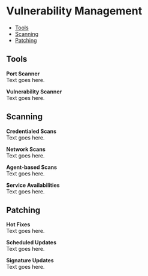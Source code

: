 # Vulnerability Management
* [Tools](#tools)
* [Scanning](#scanning)
* [Patching](#patching)

## Tools
**Port Scanner**  
Text goes here. 

**Vulnerability Scanner**  
Text goes here. 

## Scanning
**Credentialed Scans**  
Text goes here. 

**Network Scans**  
Text goes here. 

**Agent-based Scans**  
Text goes here. 

**Service Availabilities**  
Text goes here. 

## Patching
**Hot Fixes**  
Text goes here. 

**Scheduled Updates**  
Text goes here. 

**Signature Updates**  
Text goes here. 
